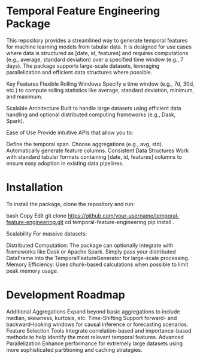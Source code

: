 # Temporal Feature Engineering Package
This repository provides a streamlined way to generate temporal features for machine learning models from tabular data. It is designed for use cases where data is structured as [date, id, features] and requires computations (e.g., average, standard deviation) over a specified time window (e.g., 7 days). The package supports large-scale datasets, leveraging parallelization and efficient data structures where possible.

Key Features
Flexible Rolling Windows
Specify a time window (e.g., 7d, 30d, etc.) to compute rolling statistics like average, standard deviation, minimum, and maximum.

Scalable Architecture
Built to handle large datasets using efficient data handling and optional distributed computing frameworks (e.g., Dask, Spark).

Ease of Use
Provide intuitive APIs that allow you to:

Define the temporal span.
Choose aggregations (e.g., avg, std).
Automatically generate feature columns.
Consistent Data Structures
Work with standard tabular formats containing [date, id, features] columns to ensure easy adoption in existing data pipelines.

# Installation
To install the package, clone the repository and run:

bash
Copy
Edit
git clone https://github.com/your-username/temporal-feature-engineering.git
cd temporal-feature-engineering
pip install .

Scalability
For massive datasets:

Distributed Computation: The package can optionally integrate with frameworks like Dask or Apache Spark. Simply pass your distributed DataFrame into the TemporalFeatureGenerator for large-scale processing.
Memory Efficiency: Uses chunk-based calculations when possible to limit peak memory usage.

# Development Roadmap
Additional Aggregations
Expand beyond basic aggregations to include median, skewness, kurtosis, etc.
Time-Shifting
Support forward- and backward-looking windows for causal inference or forecasting scenarios.
Feature Selection Tools
Integrate correlation-based and importance-based methods to help identify the most relevant temporal features.
Advanced Parallelization
Enhance performance for extremely large datasets using more sophisticated partitioning and caching strategies.
